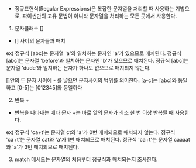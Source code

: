 - 정규표현식(Regular Expressions)은 복잡한 문자열을 처리할 때 사용하는 기법으로, 파이썬만의 고유 문법이 아니라 문자열을 처리하는 모든 곳에서 사용한다.

1. 문자클래스 []
- [] 사이의 문자들과 매치

ex) 
정규식 [abc]는 문자열 'a'와 일치하는 문자인 'a'가 있으므로 매치된다.
정규식 [abc]는 문자열 'before'과 일치하는 문자인 'b'가 있으므로 매치된다.
정규식 [abc]는 문자열 'dude'와 일치하는 문자가 하나도 없으므로 매치되지 않는다.

[]안의 두 문자 사이에 - 를 넣으면 문자사이의 범위를 의미한다.
[a-c]는 [abc]와 동일하고 
[0-5]는 [012345]와 동일하다





2. 반복 +
- 반복을 나타내는 메타 문자 +는 바로 앞의 문자가 최소 한 번 이상 반복될 때 사용한다.

ex)
정규식 'ca+t'는 문자열 ct와 'a'가 0번 매치되므로 매치되지 않는다.
정규식 'ca+t'는 문자열 cat와 'a'가 1번 매치되므로 매치된다.
정규식 'ca+t'는 문자열 caaaat와 'a'가 3번 매치되므로 매치된다.



3. match 메서드는 문자열의 처음부터 정규식과 매치되는지 조사한다.